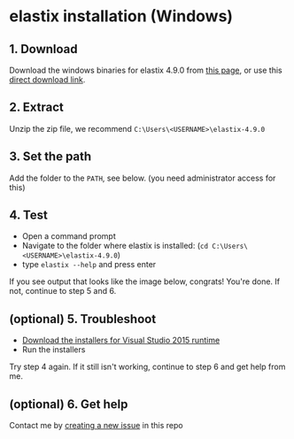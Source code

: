 # elastix installation (Windows)

## 1. Download

Download the windows binaries for elastix 4.9.0 from [this page](https://github.com/SuperElastix/elastix/releases/tag/4.9.0),
or use this [direct download link](https://github.com/SuperElastix/elastix/releases/download/4.9.0/elastix-4.9.0-win64.zip).

## 2. Extract

Unzip the zip file, we recommend `C:\Users\<USERNAME>\elastix-4.9.0`

## 3. Set the path

Add the folder to the `PATH`, see below. (you need administrator access for this)

## 4. Test

* Open a command prompt
* Navigate to the folder where elastix is installed: (`cd C:\Users\<USERNAME>\elastix-4.9.0`)
* type `elastix --help` and press enter

If you see output that looks like the image below, congrats! You're done.
If not, continue to step 5 and 6.

## (optional) 5. Troubleshoot

* [Download the installers for Visual Studio 2015 runtime](https://www.microsoft.com/en-us/download/details.aspx?id=48145)
* Run the installers

Try step 4 again.  If it still isn't working, continue to step 6 and get help from me.

## (optional) 6. Get help
Contact me by [creating a new issue](https://github.com/bogovicj/registrationWorkflows_i2k_2020/issues) in this repo 

